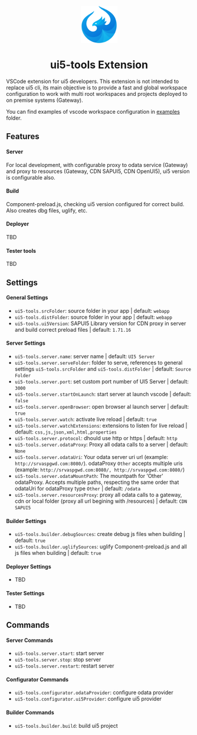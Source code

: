 <p align="center">
<img src="images/logo_blue.png" width="100" />
<h1 align="center">ui5-tools Extension</h1>
</p>

VSCode extension for ui5 developers. This extension is not intended to replace ui5 cli, its main objective is to provide a fast and global workspace configuration to work with multi root workspaces and projects deployed to on premise systems (Gateway).

You can find examples of vscode workspace configuration in [examples](examples) folder.

## Features

#### Server

For local development, with configurable proxy to odata service (Gateway) and proxy to resources (Gateway, CDN SAPUI5, CDN OpenUI5), ui5 version is configurable also.

#### Build

Component-preload.js, checking ui5 version configured for correct build. Also creates dbg files, uglify, etc.

#### Deployer

TBD

#### Tester tools

TBD

## Settings

#### General Settings

- `ui5-tools.srcFolder`: source folder in your app | default: `webapp`
- `ui5-tools.distFolder`: source folder in your app | default: `webapp`
- `ui5-tools.ui5Version`: SAPUI5 Library version for CDN proxy in server and build correct preload files | default: `1.71.16`

#### Server Settings

- `ui5-tools.server.name`: server name | default: `UI5 Server`
- `ui5-tools.server.serveFolder`: folder to serve, references to general settings `ui5-tools.srcFolder` and `ui5-tools.distFolder` | default: `Source Folder`
- `ui5-tools.server.port`: set custom port number of UI5 Server | default: `3000`
- `ui5-tools.server.startOnLaunch`: start server at launch vscode | default: `false`
- `ui5-tools.server.openBrowser`: open browser al launch server | default: `true`
- `ui5-tools.server.watch`: activate live reload | default: `true`
- `ui5-tools.server.watchExtensions`: extensions to listen for live reload | default: `css,js,json,xml,html,properties`
- `ui5-tools.server.protocol`: dhould use http or https | default: `http`
- `ui5-tools.server.odataProxy`: Proxy all odata calls to a server | default: `None`
- `ui5-tools.server.odataUri`: Your odata server uri url (example: `http://srvaspgwd.com:8080/`). odataProxy `Other` accepts multiple uris (example: `http://srvaspgwd.com:8080/, http://srvaspgwd.com:8080/`)
- `ui5-tools.server.odataMountPath`: The mountpath for 'Other' odataProxy. Accepts multiple paths, respecting the same order that odataUri for odataProxy type `Other` | default: `/odata`
- `ui5-tools.server.resourcesProxy`: proxy all odata calls to a gateway, cdn or local folder (proxy all url begining with /resources) | default: `CDN SAPUI5`

#### Builder Settings

- `ui5-tools.builder.debugSources`: create debug js files when building | default: `true`
- `ui5-tools.builder.uglifySources`: uglify Component-preload.js and all js files when building | default: `true`

#### Deployer Settings

- TBD

#### Tester Settings

- TBD

## Commands

#### Server Commands

- `ui5-tools.server.start`: start server
- `ui5-tools.server.stop`: stop server
- `ui5-tools.server.restart`: restart server

#### Configurator Commands

- `ui5-tools.configurator.odataProvider`: configure odata provider
- `ui5-tools.configurator.ui5Provider`: configure ui5 provider

#### Builder Commands

- `ui5-tools.builder.build`: build ui5 project
